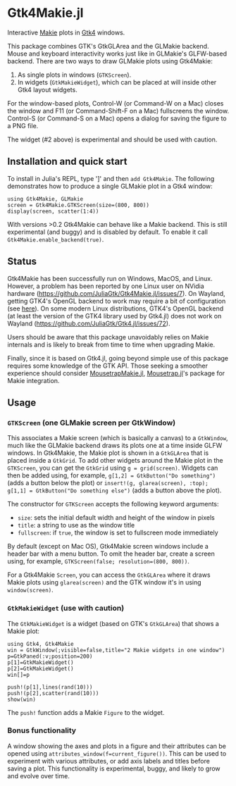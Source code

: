 # Gtk4Makie.jl

Interactive [Makie](https://github.com/JuliaPlots/Makie.jl) plots in [Gtk4](https://github.com/JuliaGtk/Gtk4.jl) windows.

This package combines GTK's GtkGLArea and the GLMakie backend. Mouse and keyboard interactivity works just like in GLMakie's GLFW-based backend. There are two ways to draw GLMakie plots using Gtk4Makie:
1. As single plots in windows (`GTKScreen`).
2. In widgets (`GtkMakieWidget`), which can be placed at will inside other Gtk4 layout widgets.

For the window-based plots, Control-W (or Command-W on a Mac) closes the window and F11 (or Command-Shift-F on a Mac) fullscreens the window. Control-S (or Command-S on a Mac) opens a dialog for saving the figure to a PNG file.

The widget (#2 above) is experimental and should be used with caution.

## Installation and quick start

To install in Julia's REPL, type ']' and then `add Gtk4Makie`. The following demonstrates how to produce a single GLMakie plot in a Gtk4 window:
```
using Gtk4Makie, GLMakie
screen = Gtk4Makie.GTKScreen(size=(800, 800))
display(screen, scatter(1:4))
```
With versions >0.2 Gtk4Makie can behave like a Makie backend. This is still experimental (and buggy) and is disabled by default. To enable it call `Gtk4Makie.enable_backend(true)`.

## Status

Gtk4Makie has been successfully run on Windows, MacOS, and Linux. However, a problem has been reported by one Linux user on NVidia hardware (https://github.com/JuliaGtk/Gtk4Makie.jl/issues/7). On Wayland, getting GTK4's OpenGL backend to work may require a bit of configuration (see [here](https://github.com/JuliaGtk/Gtk4.jl#enabling-gtk4s-egl-backend-linux)). On some modern Linux distributions, GTK4's OpenGL backend (at least the version of the GTK4 library used by Gtk4.jl) does not work on Wayland (https://github.com/JuliaGtk/Gtk4.jl/issues/72).

Users should be aware that this package unavoidably relies on Makie internals and is likely to break from time to time when upgrading Makie.

Finally, since it is based on Gtk4.jl, going beyond simple use of this package requires some knowledge of the GTK API. Those seeking a smoother experience should consider [MousetrapMakie.jl](https://github.com/Clemapfel/MousetrapMakie.jl), [Mousetrap.jl](https://github.com/Clemapfel/Mousetrap.jl)'s package for Makie integration.

## Usage

### `GTKScreen` (one GLMakie screen per GtkWindow)

This associates a Makie screen (which is basically a canvas) to a `GtkWindow`, much like the GLMakie backend draws its plots one at a time inside GLFW windows. In Gtk4Makie, the Makie plot is shown in a `GtkGLArea` that is placed inside a `GtkGrid`. To add other widgets around the Makie plot in the `GTKScreen`, you can get the `GtkGrid` using `g = grid(screen)`. Widgets can then be added using, for example, `g[1,2] = GtkButton("Do something")` (adds a button below the plot) or `insert!(g, glarea(screen), :top); g[1,1] = GtkButton("Do something else")` (adds a button above the plot).

The constructor for `GTKScreen` accepts the following keyword arguments:

- `size`: sets the initial default width and height of the window in pixels
- `title`: a string to use as the window title
- `fullscreen`: if `true`, the window is set to fullscreen mode immediately

By default (except on Mac OS), Gtk4Makie screen windows include a header bar with a menu button. To omit the header bar, create a screen using, for example, `GTKScreen(false; resolution=(800, 800))`.

For a Gtk4Makie `Screen`, you can access the `GtkGLArea` where it draws Makie plots using `glarea(screen)` and the GTK window it's in using `window(screen)`.

### `GtkMakieWidget` (use with caution)

The `GtkMakieWidget` is a widget (based on GTK's `GtkGLArea`) that shows a Makie plot:
```
using Gtk4, Gtk4Makie
win = GtkWindow(;visible=false,title="2 Makie widgets in one window")
p=GtkPaned(:v;position=200)
p[1]=GtkMakieWidget()
p[2]=GtkMakieWidget()
win[]=p

push!(p[1],lines(rand(10)))
push!(p[2],scatter(rand(10)))
show(win)
```

The `push!` function adds a Makie `Figure` to the widget.

### Bonus functionality

A window showing the axes and plots in a figure and their attributes can be opened using `attributes_window(f=current_figure())`. This can be used to experiment with various attributes, or add axis labels and titles before saving a plot. This functionality is experimental, buggy, and likely to grow and evolve over time.
